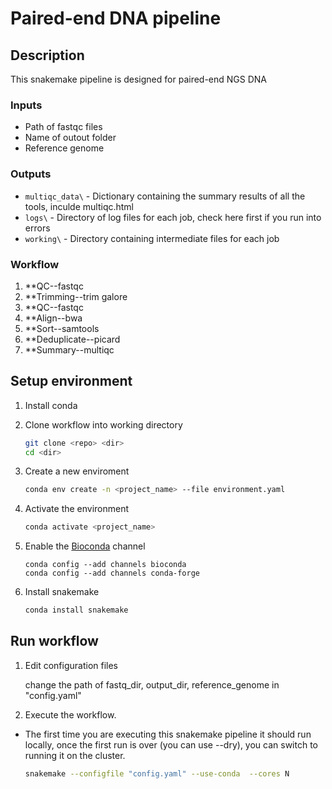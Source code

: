 # Paired-end DNA pipeline

## Description
This snakemake pipeline is designed for paired-end NGS DNA

### Inputs

*   Path of fastqc files
*   Name of outout folder 
*   Reference genome 


### Outputs

*   `multiqc_data\` - Dictionary containing the summary results of all the tools, inculde multiqc.html
*   `logs\` - Directory of log files for each job, check here first if you run into errors
*   `working\` - Directory containing intermediate files for each job

### Workflow

1.  **QC--fastqc 
2.  **Trimming--trim galore
3.  **QC--fastqc
4.  **Align--bwa
5.  **Sort--samtools
6.  **Deduplicate--picard
7.  **Summary--multiqc


## Setup environment

1.  Install conda
2.  Clone workflow into working directory

    ```bash
    git clone <repo> <dir>
    cd <dir>
    ```
3.  Create a new enviroment

    ```bash
    conda env create -n <project_name> --file environment.yaml
    ```

3.  Activate the environment

    ```bash
    conda activate <project_name>
    ```
    
4.  Enable the [Bioconda](https://bioconda.github.io/#using-bioconda) channel

    ```
    conda config --add channels bioconda
    conda config --add channels conda-forge
    ```

5. Install snakemake

    ```bash
    conda install snakemake
    ```

## Run workflow
1.  Edit configuration files
   
    change the path of fastq_dir, output_dir, reference_genome in "config.yaml"
    
2.  Execute the workflow.
* The first time you are executing this snakemake pipeline it should run locally, once the first run is over (you can use --dry), you can switch to running it on the cluster.
    ```bash
    snakemake --configfile "config.yaml" --use-conda  --cores N
    ```



